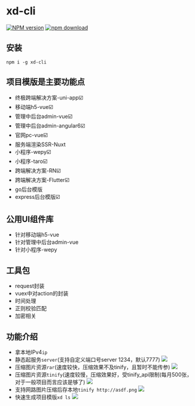 # xd-cli
[![NPM version](https://img.shields.io/npm/v/xd-cli.svg)](https://www.npmjs.com/package/xd-cli)
[![npm download](https://img.shields.io/npm/dw/xd-cli.svg)](https://www.npmjs.com/package/xd-cli)

## 安装
`npm i -g xd-cli`

## 项目模版是主要功能点
- 终极跨端解决方案-uni-app☑️
- 移动端h5-vue☑️
- 管理中后台admin-vue☑️
- 管理中后台admin-angular6☑️
- 官网pc-vue☑️
- 服务端渲染SSR-Nuxt
- 小程序-wepy☑️
- 小程序-taro☑️
- 跨端解决方案-RN☑️
- 跨端解决方案-Flutter☑️
- go后台模版
- express后台模版☑️

## 公用UI组件库
- 针对移动端h5-vue
- 针对管理中后台admin-vue
- 针对小程序-wepy

## 工具包
- request封装
- vuex中对action的封装
- 时间处理
- 正则校验匹配
- 加密相关

## 功能介绍
- 拿本地IPv4`ip`
- 静态起服务`server`(支持自定义端口号server 1234，默认7777)
  ![](http://qgu2mvg2d.hn-bkt.clouddn.com/image/WechatIMG11.png)
- 压缩图片资源`rar`(速度较快，压缩效果不及tinify，且暂时不能传参)
  ![](http://qgu2mvg2d.hn-bkt.clouddn.com/image/WechatIMG16.png)
- 压缩图片资源`tinify`(速度较慢，压缩效果好，受tinify_api限制(每月500张，对于一般项目而言应该是够了)
  ![](http://qgu2mvg2d.hn-bkt.clouddn.com/image/WechatIMG17.png)
- 支持网路图片压缩后存本地`tinify http://asdf.png`
  ![](http://qgu2mvg2d.hn-bkt.clouddn.com/image/WechatIMG9.png)
- 快速生成项目模版`xd ls`
  ![](http://pprzrrgk8.bkt.clouddn.com/WechatIMG12.png)
